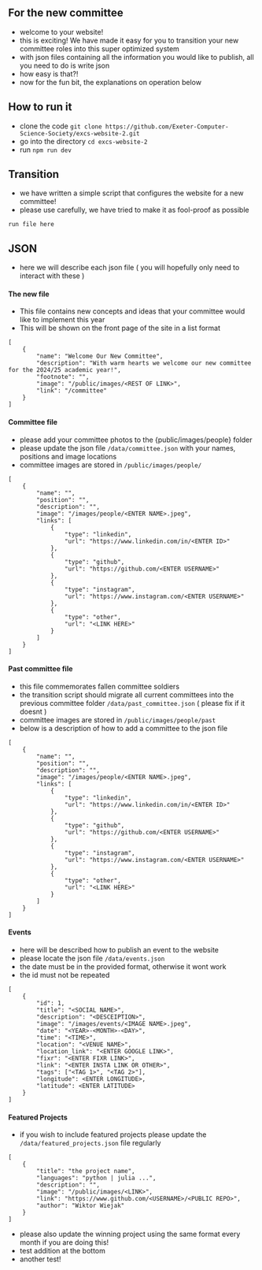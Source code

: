  ## For the new committee
- welcome to your website!
- this is exciting! We have made it easy for you to transition your new committee roles into this super optimized system
- with json files containing all the information you would like to publish, all you need to do is write json
- how easy is that?!
- now for the fun bit, the explanations on operation below

## How to run it
- clone the code `git clone https://github.com/Exeter-Computer-Science-Society/excs-website-2.git`
- go into the directory `cd excs-website-2`
- run `npm run dev`

## Transition
- we have written a simple script that configures the website for a new committee!
- please use carefully, we have tried to make it as fool-proof as possible
```
run file here
```

## JSON 
- here we will describe each json file ( you will hopefully only need to interact with these )

#### The new file
- This file contains new concepts and ideas that your committee would like to implement this year
- This will be shown on the front page of the site in a list format
```
[
	{
		"name": "Welcome Our New Committee",
		"description": "With warm hearts we welcome our new committee for the 2024/25 academic year!",
		"footnote": "",
		"image": "/public/images/<REST OF LINK>",
		"link": "/committee"
	}
]
```

#### Committee file
- please add your committee photos to the {public/images/people} folder
- please update the json file `/data/committee.json` with your names, positions and image locations
- committee images are stored in `/public/images/people/`
```
[
	{
		"name": "",
		"position": "",
		"description": "",
		"image": "/images/people/<ENTER NAME>.jpeg",
		"links": [
			{
				"type": "linkedin",
				"url": "https://www.linkedin.com/in/<ENTER ID>"
			},
			{
				"type": "github",
				"url": "https://github.com/<ENTER USERNAME>"
			},
			{
				"type": "instagram",
				"url": "https://www.instagram.com/<ENTER USERNAME>"
			},
			{
				"type": "other",
				"url": "<LINK HERE>"
			}
		]
	}
]
```

#### Past committee file
- this file commemorates fallen committee soldiers
- the transition script should migrate all current committees into the previous committee folder `/data/past_committee.json` ( please fix if it doesnt )
- committee images are stored in `/public/images/people/past`
- below is a description of how to add a committee to the json file
```
[
	{
		"name": "",
		"position": "",
		"description": "",
		"image": "/images/people/<ENTER NAME>.jpeg",
		"links": [
			{
				"type": "linkedin",
				"url": "https://www.linkedin.com/in/<ENTER ID>"
			},
			{
				"type": "github",
				"url": "https://github.com/<ENTER USERNAME>"
			},
			{
				"type": "instagram",
				"url": "https://www.instagram.com/<ENTER USERNAME>"
			},
			{
				"type": "other",
				"url": "<LINK HERE>"
			}
		]
	}
]
```

#### Events
- here will be described how to publish an event to the website
- please locate the json file `/data/events.json`
- the date must be in the provided format, otherwise it wont work
- the id must not be repeated
```
[
	{
		"id": 1,
		"title": "<SOCIAL NAME>",
		"description": "<DESCEIPTION>",
		"image": "/images/events/<IMAGE NAME>.jpeg",
		"date": "<YEAR>-<MONTH>-<DAY>",
		"time": "<TIME>",
		"location": "<VENUE NAME>",
		"location_link": "<ENTER GOOGLE LINK>",
		"fixr": "<ENTER FIXR LINK>",
		"link": "<ENTER INSTA LINK OR OTHER>",
		"tags": ["<TAG 1>", "<TAG 2>"],
		"longitude": <ENTER LONGITUDE>,
		"latitude": <ENTER LATITUDE>
	}
]
```

#### Featured Projects
- if you wish to include featured projects please update the `/data/featured_projects.json` file regularly
```
[
	{
		"title": "the project name",
		"languages": "python | julia ...",
		"description": "",
		"image": "/public/images/<LINK>",
		"link": "https://www.github.com/<USERNAME>/<PUBLIC REPO>",
		"author": "Wiktor Wiejak"
	}
]
```

- please also update the winning project using the same format every month if you are doing this!
- test addition at the bottom
- another test!